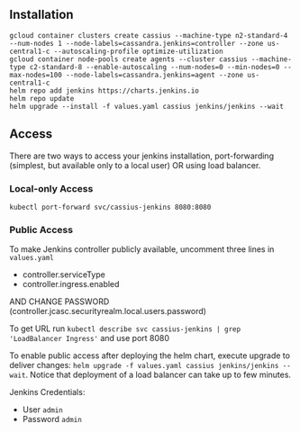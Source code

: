 ## Installation

```
gcloud container clusters create cassius --machine-type n2-standard-4 --num-nodes 1 --node-labels=cassandra.jenkins=controller --zone us-central1-c --autoscaling-profile optimize-utilization
gcloud container node-pools create agents --cluster cassius --machine-type c2-standard-8 --enable-autoscaling --num-nodes=0 --min-nodes=0 --max-nodes=100 --node-labels=cassandra.jenkins=agent --zone us-central1-c
helm repo add jenkins https://charts.jenkins.io
helm repo update
helm upgrade --install -f values.yaml cassius jenkins/jenkins --wait
```

## Access

There are two ways to access your jenkins installation, port-forwarding (simplest, but available only to a local user) OR using load balancer.

### Local-only Access

```
kubectl port-forward svc/cassius-jenkins 8080:8080
```

### Public Access

To make Jenkins controller publicly available, uncomment three lines in `values.yaml` 

- controller.serviceType
- controller.ingress.enabled

AND CHANGE PASSWORD (controller.jcasc.securityrealm.local.users.password)

To get URL run `kubectl describe svc cassius-jenkins | grep 'LoadBalancer Ingress'` and use port 8080

To enable public access after deploying the helm chart, execute upgrade to deliver changes: `helm upgrade -f values.yaml cassius jenkins/jenkins --wait`. Notice that deployment of a load balancer can take up to few minutes.

Jenkins Credentials:
- User `admin`
- Password `admin`

